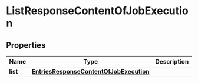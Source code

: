 # ListResponseContentOfJobExecution

## Properties
Name | Type | Description | Notes
------------ | ------------- | ------------- | -------------
**list** | [**EntriesResponseContentOfJobExecution**](EntriesResponseContentOfJobExecution.md) |  |  [optional]
